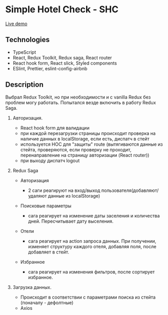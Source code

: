 # Simple Hotel Check - SHC

[Live demo](https://shc-eight.vercel.app)

## Technologies

- TypeScript
- React, Redux Toolkit, Redux saga, React router
- React hook form, React slick, Styled components
- ESlint, Prettier, eslint-config-airbnb

## Description

Выбрал Redux Toolkit, но при необходимости и с vanilla Redux без проблем могу работать.
Попытался везде включить в работу Redux Saga.

1. Авторизация.

   - React hook form для валидации
   - при каждой перезагрузки страницы происходит проверка на наличие данных в localStorage, если есть, диспатч в стейт
   - используется HOC для "защиты" route (вытягиваются данные из стейта, проверяются, если проверку не проходит, перенаправление на страницу авторизации (React router))
   - при выходу диспатч logout

2. Redux Saga

   - Авторизация

     - 2 саги реагируют на вход/выход пользователя(добавляют/удаляют данные из localStorage)

   - Поисковые параметры

     - сага реагирует на изменение даты заселения и количества дней. Пересчитывает дату выселения.

   - Отели

     - сага реагирует на action запроса данных. При получении, изменяет структуру каждого отеля, добавляя поля, после добавляет в стейт.

   - Избранное

     - сага реагирует на изменения фильтров, после сортирует избранное.

3. Загрузка данных.

   - Происходит в соответствии с параметрами поиска из стейта (поначалу - дефолтные)
   - Axios
